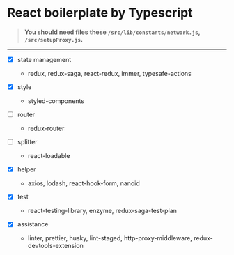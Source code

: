 # React boilerplate by Typescript

> **You should need files these `/src/lib/constants/network.js`, `/src/setupProxy.js`.**

---
- [x] state management
    - redux, redux-saga, react-redux, immer, typesafe-actions

- [x] style
    - styled-components

- [ ] router
    - redux-router

- [ ] splitter
    - react-loadable

- [x] helper
    - axios, lodash, react-hook-form, nanoid

- [x] test
    - react-testing-library, enzyme, redux-saga-test-plan

- [x] assistance
    - linter, prettier, husky, lint-staged, http-proxy-middleware, redux-devtools-extension